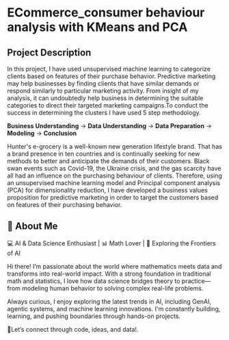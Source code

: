 
# **ECommerce_consumer behaviour analysis with KMeans and PCA**

**Project Description**
---------------------------

In this project, I have used unsupervised machine learning to categorize clients based on features of their purchase behavior. Predictive marketing may help businesses by finding clients that have similar demands or respond similarly to particular marketing activity. From insight of my analysis, it can undoubtedly help business in determining the suitable categories to direct their targeted marketing campaigns.To conduct the success in determining the clusters I have used 5 step methodology.

**Business Understanding** -> **Data Understanding** -> **Data Preparation** -> **Modeling** -> **Conclusion**

Hunter's e-grocery is a well-known new generation lifestyle brand. That has a brand presence in ten countries and is continually seeking for new methods to better and anticipate the demands of their customers. Black swan events such as Covid-19, the Ukraine crisis, and the gas scarcity have all had an influence on the purchasing behaviour of clients. Therefore, using an unsupervised machine learning model and Principal component analysis (PCA) for dimensionality reduction, I have developed a business values proposition for predictive marketing in order to target the customers based on features of their purchasing behavior.
## 🚀 About Me
💻 AI & Data Science Enthusiast | 📊 Math Lover | 🚀 Exploring the Frontiers of AI

Hi there! I’m passionate about the world where mathematics meets data and transforms into real-world impact. With a strong foundation in traditional math and statistics, I love how data science bridges theory to practice—from modeling human behavior to solving complex real-life problems.

Always curious, I enjoy exploring the latest trends in AI, including GenAI, agentic systems, and machine learning innovations. I'm constantly building, learning, and pushing boundaries through hands-on projects.

📍Let’s connect through code, ideas, and data!.

